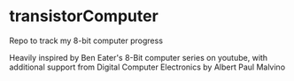 # transistorComputer
Repo to track my 8-bit computer progress

Heavily inspired by Ben Eater's 8-Bit computer series on youtube, with additional support from Digital Computer Electronics by Albert Paul Malvino
